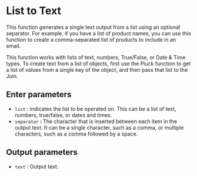 # List to Text

This function generates a single text output from a list using an optional separator. For example, if you have a list of product names, you can use this function to create a comma-separated list of products to include in an email.

This function works with lists of text, numbers, True/False, or Date & Time types. To create text from a list of objects, first use the Pluck function to get a list of values from a single key of the object, and then pass that list to the Join.

## Enter parameters

- `list` : indicates the list to be operated on. This can be a list of text, numbers, true/false, or dates and times.
- `separator` <strong> : </strong> The character that is inserted between each item in the output text. It can be a single character, such as a comma, or multiple characters, such as a comma followed by a space.

## Output parameters

- `text` : Output text.